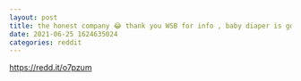 ```yaml
--- 
layout: post 
title: the honest company 😂 thank you WSB for info , baby diaper is good comedy against inflation lol 
date: 2021-06-25 1624635024 
categories: reddit 
--- 
```

https://redd.it/o7pzum